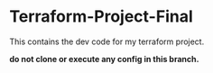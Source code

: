 # Terraform-Project-Final
This contains the dev code for my terraform project.

**do not __clone or execute__ any config in this branch.**

